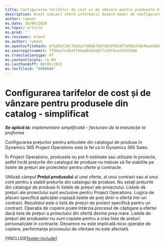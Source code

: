 ```yaml
---
title: Configurarea tarifelor de cost și de vânzare pentru produsele din catalog - simplificat
description: Acest subiect oferă informații despre modul de configurare al ratei de cost și vânzări pentru elemente dintr-un catalog de produse.
author: rumant
ms.date: 10/09/2020
ms.topic: article
ms.prod: ''
ms.reviewer: kfend
ms.author: rumant
ms.openlocfilehash: bfb28e710c7b6da17d94679a72659f81df7a58e376e4bad94b58c36de781b197
ms.sourcegitcommit: 7f8d1e7a16af769adb43d1877c28fdce53975db8
ms.translationtype: HT
ms.contentlocale: ro-RO
ms.lasthandoff: 08/06/2021
ms.locfileid: "6996046"
---
```

# <a name="set-up-cost-and-sales-rates-for-catalog-products---lite"></a>Configurarea tarifelor de cost și de vânzare pentru produsele din catalog - simplificat

_**Se aplică la:** implementare simplificată - facturare de la tranzacție la proforma_


Configurarea prețurilor pentru articolele din catalogul de produse în Dynamics 365 Project Operations este la fel ca în Dynamics 365 Sales.

În Project Operations, produsele nu pot fi estimate sau utilizate în proiecte, astfel încât prețurile din catalogul de produse nu trebuie să fie stabilite pe listele de prețuri ale proiectelor pentru oferte și contracte.

Utilizați câmpul **Prețul produsului** al unei oferte, al unui contract sau al unui cont pentru a stabili prețurile din catalogul de produse. Nu setați prețurile din catalogul de produse în listele de prețuri ale proiectului. Listele de prețuri ale proiectului sunt exclusive pentru Project Operations. Logica de afaceri specifică aplicației copiază listele de preț dintr-o ofertă într-un contract. Rezultatul este o listă de prețuri de proiect specifică pentru un contract. Operația de copiere poate întârzia procesul de câștigare a ofertei dacă lista de prețuri a proiectului din ofertă devine prea mare. Listele de prețuri ale produselor nu sunt copiate pentru a crea liste de prețuri personalizate în contracte. Deoarece nu este implicată nicio operație de copiere, performanța procesului de ofertare nu este afectată.


[!INCLUDE[footer-include](../../includes/footer-banner.md)]